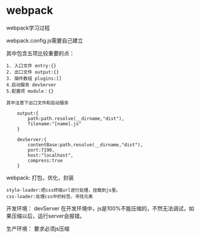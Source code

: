 # webpack
webpack学习过程

webpack.config.js需要自己建立

其中包含五项比较重要的点：

    1. 入口文件 entry:{}
    2. 出口文件 output:{}
    3. 插件数组 plugins:[]
    4.启动服务 devServer
    5.配置项 module：{}
    
    其中注意下出口文件和启动服务
```
    output:{
        path:path.resolve(__dirname,"dist"),
        filename:"[name].js"
    }
    
    devServer:{
        contentBase:path.resolve(__dirname,"dist"),
        port:7190,
        host:"localhost",
        compress:true
    }
```

webpack: 打包，优化，封装

```$xslt
style-loader:把css终端url进行处理，挂载到js里。
css-loader:处理css中的标签，寻找元素
```

开发环境：
devServer
在开发环境中，js是100%不能压缩的，不然无法调试，如果压缩以后，运行server会报错。

生产环境：
要求必须js压缩



